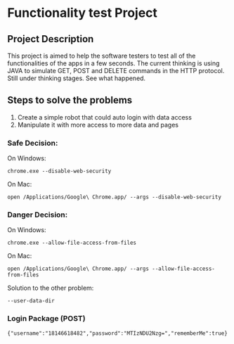 # Functionality test Project

## Project Description
This project is aimed to help the software testers to test all of the functionalities of the apps in a few seconds. The current thinking is using JAVA to simulate GET, POST and DELETE commands in the HTTP protocol. Still under thinking stages. See what happened.
## Steps to solve the problems
1. Create a simple robot that could auto login with data access
2. Manipulate it with more access to more data and pages
### Safe Decision:
On Windows:
```
chrome.exe --disable-web-security
```
On Mac:
```
open /Applications/Google\ Chrome.app/ --args --disable-web-security
```
### Danger Decision:

On Windows:
```
chrome.exe --allow-file-access-from-files
```
On Mac:
```
open /Applications/Google\ Chrome.app/ --args --allow-file-access-from-files
```
Solution to the other problem:
```
--user-data-dir
```
### Login Package (POST)
```
{"username":"18146618482","password":"MTIzNDU2Nzg=","rememberMe":true}
```
